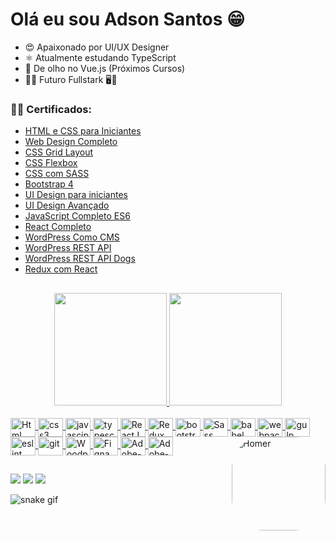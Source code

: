 # Olá eu sou Adson Santos 😁

- 😍 Apaixonado por UI/UX Designer 
- ⚛️ Atualmente estudando TypeScript
- 👀 De olho no Vue.js (Próximos Cursos)
- 👨‍💻 Futuro Fullstark 🖥️📱
### 👨‍🎓 Certificados: 
- <a href="https://www.origamid.com/certificate/fde44b77/" target="_blank">HTML e CSS para Iniciantes</a>
- <a href="https://www.origamid.com/certificate/14737dda/" target="_blank">Web Design Completo</a>
- <a href="https://www.origamid.com/certificate/1a2ebc60/" target="_blank">CSS Grid Layout</a>
- <a href="https://www.origamid.com/certificate/9b11990d/" target="_blank">CSS Flexbox</a>
- <a href="https://www.origamid.com/certificate/b60b6052/" target="_blank">CSS com SASS</a>
- <a href="https://www.origamid.com/certificate/2622684e/" target="_blank">Bootstrap 4</a>
- <a href="https://www.origamid.com/certificate/00a9455f/" target="_blank">UI Design para iniciantes</a> 
- <a href="https://www.origamid.com/certificate/b03d6b34/" target="_blank">UI Design Avançado</a> 
- <a href="https://www.origamid.com/certificate/3850eb88/" target="_blank">JavaScript Completo ES6</a>
- <a href="https://www.origamid.com/certificate/2b3ae3a5/" target="_blank">React Completo</a>
- <a href="https://www.origamid.com/certificate/b6aa909b/" target="_blank">WordPress Como CMS</a>
- <a href="https://www.origamid.com/certificate/0b413b11/" target="_blank">WordPress REST API</a>
- <a href="https://www.origamid.com/certificate/5fcaafcb/" target="_blank">WordPress REST API Dogs</a>
- <a href="https://www.origamid.com/certificate/70dd1348/" target="_blank">Redux com React</a>


##

<div align="center">
  <a href="https://github.com/adsonsandias">
  <img height="180em" src="https://github-readme-stats.vercel.app/api?username=adsonsandias&show_icons=true&theme=buefy&include_all_commits=true&count_private=true"/>
  <img height="180em" src="https://github-readme-stats.vercel.app/api/top-langs/?username=adsonsandias&layout=compact&langs_count=7&theme=buefy"/>
</div>
  
<div style="display: inline_block"><br>
  <img align="center"  alt="Html" height="30" width="40" src="https://cdn.jsdelivr.net/gh/devicons/devicon/icons/html5/html5-original.svg">
  <img align="center"  alt="css3" height="30" width="40" src="https://cdn.jsdelivr.net/gh/devicons/devicon/icons/css3/css3-original.svg">
  <img align="center"  alt="javascipt" height="30" width="40" src="https://cdn.jsdelivr.net/gh/devicons/devicon/icons/javascript/javascript-original.svg">
  <img align="center"  alt="typescript" height="30" width="40" src="https://cdn.jsdelivr.net/gh/devicons/devicon/icons/typescript/typescript-original.svg">
  <img align="center"  alt="ReactJS" height="30" width="40" src="https://cdn.jsdelivr.net/gh/devicons/devicon/icons/react/react-original.svg">
  <img align="center"  alt="Redux" height="30" width="40" src="https://cdn.jsdelivr.net/gh/devicons/devicon/icons/redux/redux-original.svg">
  <img align="center"  alt="bootstrap5" height="30" width="40" src="https://cdn.jsdelivr.net/gh/devicons/devicon/icons/bootstrap/bootstrap-original.svg">
  <img align="center"  alt="Sass" height="30" width="40" src="https://cdn.jsdelivr.net/gh/devicons/devicon/icons/sass/sass-original.svg">
  <img align="center"  alt="babel" height="30" width="40" src="https://cdn.jsdelivr.net/gh/devicons/devicon/icons/babel/babel-original.svg">
  <img align="center"  alt="webpack" height="30" width="40" src="https://cdn.jsdelivr.net/gh/devicons/devicon/icons/webpack/webpack-original.svg">
  <img align="center"  alt="gulp" height="30" width="40" src="https://cdn.jsdelivr.net/gh/devicons/devicon/icons/gulp/gulp-plain.svg">
  <img align="center"  alt="eslint" height="30" width="40" src="https://cdn.jsdelivr.net/gh/devicons/devicon/icons/eslint/eslint-original.svg">
  <img align="center"  alt="git" height="30" width="40" src="https://cdn.jsdelivr.net/gh/devicons/devicon/icons/git/git-original.svg">
  <img align="center"  alt="Woodpress" height="30" width="40" src="https://cdn.jsdelivr.net/gh/devicons/devicon/icons/wordpress/wordpress-plain.svg">
  <img align="center"  alt="Figna" height="30" width="40" src="https://cdn.jsdelivr.net/gh/devicons/devicon/icons/figma/figma-original.svg">
  <img align="center"  alt="Adobe-XD" height="30" width="40" src="https://cdn.jsdelivr.net/gh/devicons/devicon/icons/xd/xd-plain.svg">
  <img align="center"  alt="Adobe-AF" height="30" width="40" src="https://cdn.jsdelivr.net/gh/devicons/devicon/icons/aftereffects/aftereffects-original.svg">
  <img align="right"   alt="Homer" height="150" style="border-radius:50px; transform: " src="https://img.icons8.com/color/240/undefined/github-2.png">
</div>
  
##
 
<div> 
  <a href="https://instagram.com/adson.san.dev" target="_blank"><img src="https://img.shields.io/badge/-Instagram-%23E4405F?style=for-the-badge&logo=instagram&logoColor=white" target="_blank"></a>
  <a href = "mailto:adson.sd@protonmail.com"><img src="https://img.shields.io/badge/-Protonmail-%23333?style=for-the-badge&logo=protonmail&logoColor=white" target="_blank"></a>
  <a href="https://www.linkedin.com/in/adson-santos-72ba75140/" target="_blank"><img src="https://img.shields.io/badge/-LinkedIn-%230077B5?style=for-the-badge&logo=linkedin&logoColor=white" target="_blank"></a>
 
  ![snake gif](https://github.com/adsonsandias/adsonsandias/blob/output/github-contribution-grid-snake.svg)
  
</div>
